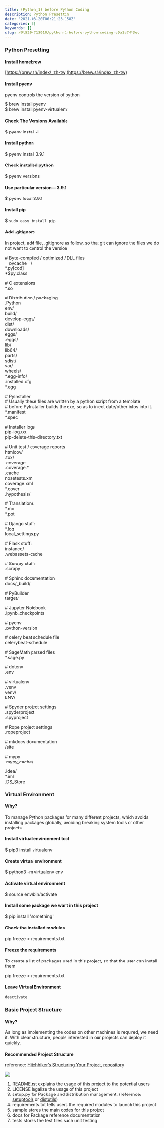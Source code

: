 ```yaml
---
title: (Python_1) before Python Coding
description: Python Presettin
date: '2021-03-20T06:21:23.158Z'
categories: []
keywords: []
slug: /@t5204713910/python-1-before-python-coding-c9a1a7443ec
---
```


### Python Presetting

#### Install homebrew

[https://brew.sh/index\_zh-tw](https://brew.sh/index_zh-tw)

#### Install pyenv

pyenv controls the version of python

$ brew install pyenv  
$ brew install pyenv-virtualenv

#### Check The Versions Available

$ pyenv install -l

#### Install python

$ pyenv install 3.9.1

#### Check installed python

$ pyenv versions

#### Use particular version — 3.9.1

$ pyenv local 3.9.1

#### Install pip

$ `sudo easy_install pip`

#### Add .gitignore

In project, add file, .gitignore as follow, so that git can ignore the files we do not want to control the version

\# Byte-compiled / optimized / DLL files  
\_\_pycache\_\_/  
\*.py\[cod\]  
\*$py.class  
  
\# C extensions  
\*.so  
  
\# Distribution / packaging  
.Python  
env/  
build/  
develop-eggs/  
dist/  
downloads/  
eggs/  
.eggs/  
lib/  
lib64/  
parts/  
sdist/  
var/  
wheels/  
\*.egg-info/  
.installed.cfg  
\*.egg  
  
\# PyInstaller  
\#  Usually these files are written by a python script from a template  
\#  before PyInstaller builds the exe, so as to inject date/other infos into it.  
\*.manifest  
\*.spec  
  
\# Installer logs  
pip-log.txt  
pip-delete-this-directory.txt  
  
\# Unit test / coverage reports  
htmlcov/  
.tox/  
.coverage  
.coverage.\*  
.cache  
nosetests.xml  
coverage.xml  
\*.cover  
.hypothesis/  
  
\# Translations  
\*.mo  
\*.pot  
  
\# Django stuff:  
\*.log  
local\_settings.py  
  
\# Flask stuff:  
instance/  
.webassets-cache  
  
\# Scrapy stuff:  
.scrapy  
  
\# Sphinx documentation  
docs/\_build/  
  
\# PyBuilder  
target/  
  
\# Jupyter Notebook  
.ipynb\_checkpoints  
  
\# pyenv  
.python-version  
  
\# celery beat schedule file  
celerybeat-schedule  
  
\# SageMath parsed files  
\*.sage.py  
  
\# dotenv  
.env  
  
\# virtualenv  
.venv  
venv/  
ENV/  
  
\# Spyder project settings  
.spyderproject  
.spyproject  
  
\# Rope project settings  
.ropeproject  
  
\# mkdocs documentation  
/site  
  
\# mypy  
.mypy\_cache/  
  
.idea/  
\*.iml  
.DS\_Store

### Virtual Environment

#### Why?

To manage Python packages for many different projects, which avoids installing packages globally, avoiding breaking system tools or other projects.

#### Install virtual environment tool

$ pip3 install virtualenv

#### Create virtual environment

$ python3 -m virtualenv env

#### Activate virtual environment

$ source env/bin/activate

#### Install some package we want in this project

$ pip install 'something'

#### Check the installed modules

pip freeze > requirements.txt

#### Freeze the requirements

To create a list of packages used in this project, so that the user can install them

pip freeze > requirements.txt

#### Leave Virtual Environment

```
deactivate
```

### Basic Project Structure

#### Why?

As long as implementing the codes on other machines is required, we need it. With clear structure, people interested in our projects can deploy it quickly.

#### Recommended Project Structure

reference: [Hitchhiker’s Structuring Your Project](https://docs.python-guide.org/writing/structure/), [repository](https://github.com/navdeep-G/samplemod)

![](/Users/chenyongzhe/coding/practice_not_for_github/javascript_practice/medium-to-markdown/medium-export/posts/md_1623056197395/img/1__mujbZoQY9OmQxzXxl__ectw.png)

1.  README.rst explains the usage of this project to the potential users
2.  LICENSE legalize the usage of this project
3.  setup.py for Package and distribution management. (reference: [setuptools](https://pythonhosted.org/an_example_pypi_project/setuptools.html) or [distutils](https://docs.python.org/3/distutils/introduction.html))
4.  requirements.txt tells users the required modules to launch this project
5.  sample stores the main codes for this project
6.  docs for Package reference documentation
7.  tests stores the test files such unit testing